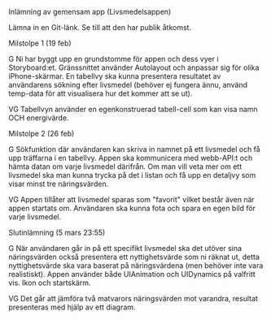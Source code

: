 Inlämning av gemensam app (Livsmedelsappen)

Lämna in en Git-länk. Se till att den har publik åtkomst.

Milstolpe 1 (19 feb)

G
Ni har byggt upp en grundstomme för appen och dess vyer i Storyboard:et.
Gränssnittet använder Autolayout och anpassar sig för olika iPhone-skärmar.
En tabellvy ska kunna presentera resultatet av användarens sökning efter livsmedel (behöver ej fungera ännu, använd temp-data för att visualisera hur det kommer att se ut).

VG
Tabellvyn använder en egenkonstruerad tabell-cell som kan visa namn OCH energivärde.


Milstolpe 2 (26 feb)

G
Sökfunktion där användaren kan skriva in namnet på ett livsmedel och få upp träffarna i en tabellvy.
Appen ska kommunicera med webb-API:t och hämta datan om varje livsmedel därifrån.
Om man vill veta mer om ett livsmedel ska man kunna trycka på det i listan och få upp en detaljvy som visar minst tre näringsvärden.

VG
Appen tillåter att livsmedel sparas som "favorit" vilket består även när appen startats om.
Användaren ska kunna fota och spara en egen bild för varje livsmedel.


Slutinlämning (5 mars 23:55)

G
När användaren går in på ett specifikt livsmedel ska det utöver sina näringsvärden också presentera ett nyttighetsvärde som ni räknat ut, detta nyttighetsvärde ska vara baserat på näringsvärdena (men behöver inte vara realistiskt).
Appen använder både UIAnimation och UIDynamics på valfritt vis.
Ikon och startskärm.

VG
Det går att jämföra två matvarors näringsvärden mot varandra, resultat presenteras med hjälp av ett diagram.
